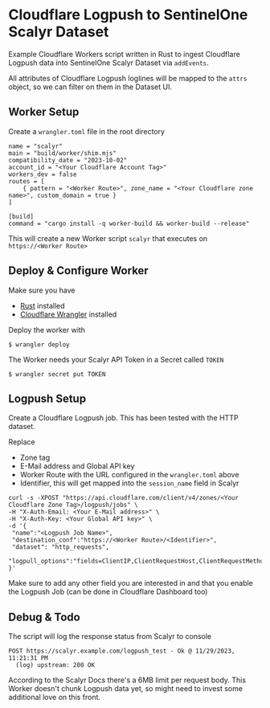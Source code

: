 # Cloudflare Logpush to SentinelOne Scalyr Dataset

Example Cloudflare Workers script written in Rust to ingest Cloudflare Logpush data into SentinelOne Scalyr Dataset via `addEvents`.

All attributes of Cloudflare Logpush loglines will be mapped to the `attrs` object, so we can filter on them in the Dataset UI.

## Worker Setup
Create a `wrangler.toml` file in the root directory

```
name = "scalyr"
main = "build/worker/shim.mjs"
compatibility_date = "2023-10-02"
account_id = "<Your Cloudflare Account Tag>"
workers_dev = false
routes = [
    { pattern = "<Worker Route>", zone_name = "<Your Cloudflare zone name>", custom_domain = true }
]

[build]
command = "cargo install -q worker-build && worker-build --release"
```

This will create a new Worker script `scalyr` that executes on `https://<Worker Route>`

## Deploy & Configure Worker
Make sure you have 
- [Rust](https://www.rust-lang.org/tools/install) installed
- [Cloudflare Wrangler](https://developers.cloudflare.com/workers/wrangler/install-and-update/) installed

Deploy the worker with
```
$ wrangler deploy
```

The Worker needs your Scalyr API Token in a Secret called `TOKEN`
```
$ wrangler secret put TOKEN
```

## Logpush Setup
Create a Cloudflare Logpush job. This has been tested with the HTTP dataset.

Replace
- Zone tag
- E-Mail address and Global API key
- Worker Route with the URL configured in the `wrangler.toml` above
- Identifier, this will get mapped into the `session_name` field in Scalyr
```
curl -s -XPOST "https://api.cloudflare.com/client/v4/zones/<Your Cloudflare Zone Tag>/logpush/jobs" \
-H "X-Auth-Email: <Your E-Mail address>" \
-H "X-Auth-Key: <Your Global API key>" \
-d '{
 "name":"<Logpush Job Name>",
 "destination_conf":"https://<Worker Route>/<Identifier>",
 "dataset": "http_requests",
 "logpull_options":"fields=ClientIP,ClientRequestHost,ClientRequestMethod,ClientRequestURI,EdgeEndTimestamp,EdgeResponseBytes,EdgeResponseStatus,EdgeStartTimestamp,RayID&timestamps=rfc3339"
}'
```

Make sure to add any other field you are interested in and that you enable the Logpush Job (can be done in Cloudflare Dashboard too)

## Debug & Todo
The script will log the response status from Scalyr to console
```
POST https://scalyr.example.com/logpush_test - Ok @ 11/29/2023, 11:21:31 PM
  (log) upstream: 200 OK
```

According to the Scalyr Docs there's a 6MB limit per request body. 
This Worker doesn't chunk Logpush data yet, so might need to invest some additional love on this front.